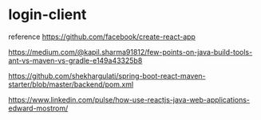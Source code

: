 # login-client

reference
https://github.com/facebook/create-react-app

https://medium.com/@kapil.sharma91812/few-points-on-java-build-tools-ant-vs-maven-vs-gradle-e149a43325b8

https://github.com/shekhargulati/spring-boot-react-maven-starter/blob/master/backend/pom.xml

https://www.linkedin.com/pulse/how-use-reactjs-java-web-applications-edward-mostrom/
